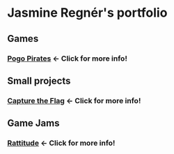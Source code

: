 # Jasmine Regnér's portfolio
## Games
### [Pogo Pirates](https://github.com/YourKindAlly/Jasmine-Regner-portfolio/blob/main/Pogo%20Pirates/README.md) ← Click for more info!


## Small projects
### [Capture the Flag](https://github.com/YourKindAlly/Jasmine-Regner-portfolio/blob/main/Small%20projects/CaptureTheFlag/README.md) ← Click for more info!

## Game Jams
### [Rattitude](https://github.com/YourKindAlly/Jasmine-Regner-portfolio/blob/main/Game%20Jams/Rattitude/README.md) ← Click for more info!